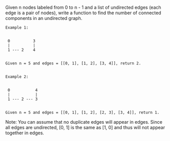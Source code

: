 
Given n nodes labeled from 0 to n - 1 and a list of undirected edges (each edge is a pair of nodes), write a function to find the number of connected components in an undirected graph.



    Example 1:


     0          3
     |          |
     1 --- 2    4


    Given n = 5 and edges = [[0, 1], [1, 2], [3, 4]], return 2.


    Example 2:


     0           4
     |           |
     1 --- 2 --- 3


    Given n = 5 and edges = [[0, 1], [1, 2], [2, 3], [3, 4]], return 1.



Note:
You can assume that no duplicate edges will appear in edges. Since all edges are undirected, [0, 1] is the same as [1, 0] and thus will not appear together in edges.
